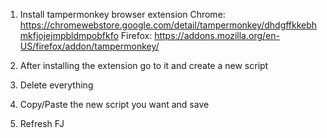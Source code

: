 1. Install tampermonkey browser extension
Chrome: https://chromewebstore.google.com/detail/tampermonkey/dhdgffkkebhmkfjojejmpbldmpobfkfo
Firefox: https://addons.mozilla.org/en-US/firefox/addon/tampermonkey/

2. After installing the extension go to it and create a new script
3. Delete everything
4. Copy/Paste the new script you want and save
5. Refresh FJ

